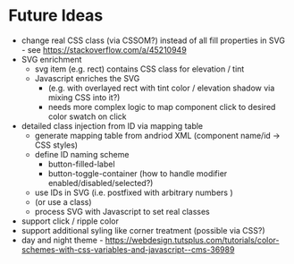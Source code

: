 # Future Ideas
* change real CSS class (via CSSOM?) instead of all fill properties in SVG - see https://stackoverflow.com/a/45210949 
* SVG enrichment
  * svg item (e.g. rect) contains CSS class for elevation / tint
  * Javascript enriches the SVG 
    * (e.g. with overlayed rect with tint color / elevation shadow via mixing CSS into it?)
    * needs more complex logic to map component click to desired color swatch on click
* detailed class injection from ID via mapping table
  * generate mapping table from andriod XML (component name/id -> CSS styles)
  * define ID naming scheme
    * button-filled-label
    * button-toggle-container (how to handle modifier enabled/disabled/selected?)
  * use IDs in SVG (i.e. postfixed with arbitrary numbers )
  * (or use a class)
  * process SVG with Javascript to set real classes
* support click / ripple color
* support additional syling like corner treatment (possible via CSS?)
* day and night theme - https://webdesign.tutsplus.com/tutorials/color-schemes-with-css-variables-and-javascript--cms-36989
